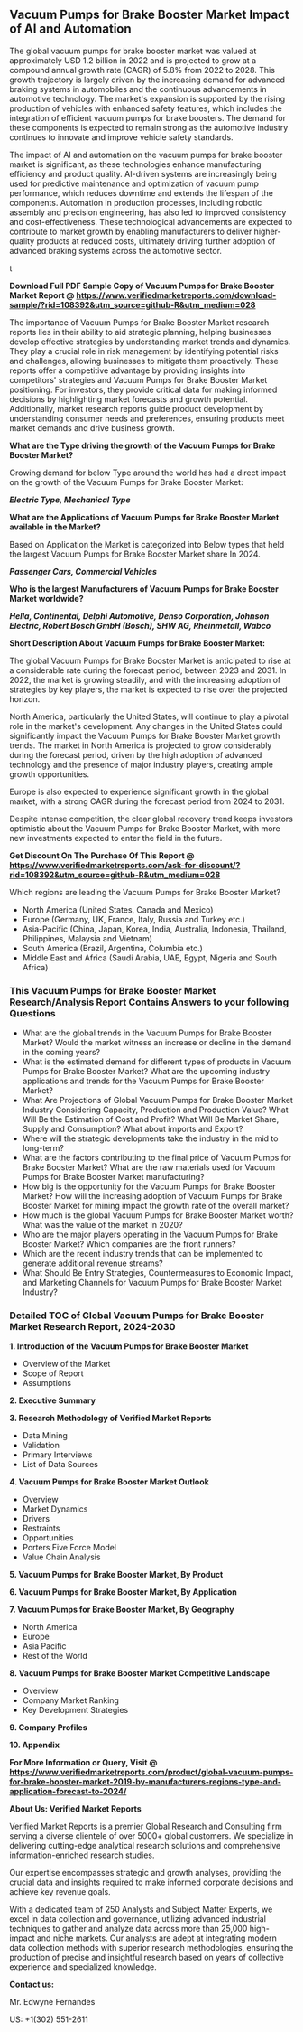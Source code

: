 <h2>Vacuum Pumps for Brake Booster Market Impact of AI and Automation</h2><p>The global vacuum pumps for brake booster market was valued at approximately USD 1.2 billion in 2022 and is projected to grow at a compound annual growth rate (CAGR) of 5.8% from 2022 to 2028. This growth trajectory is largely driven by the increasing demand for advanced braking systems in automobiles and the continuous advancements in automotive technology. The market's expansion is supported by the rising production of vehicles with enhanced safety features, which includes the integration of efficient vacuum pumps for brake boosters. The demand for these components is expected to remain strong as the automotive industry continues to innovate and improve vehicle safety standards.</p><p>The impact of AI and automation on the vacuum pumps for brake booster market is significant, as these technologies enhance manufacturing efficiency and product quality. AI-driven systems are increasingly being used for predictive maintenance and optimization of vacuum pump performance, which reduces downtime and extends the lifespan of the components. Automation in production processes, including robotic assembly and precision engineering, has also led to improved consistency and cost-effectiveness. These technological advancements are expected to contribute to market growth by enabling manufacturers to deliver higher-quality products at reduced costs, ultimately driving further adoption of advanced braking systems across the automotive sector.</p>t</p><p id="" class=""><strong>Download Full PDF Sample Copy of Vacuum Pumps for Brake Booster Market Report @ <a href="https://www.verifiedmarketreports.com/download-sample/?rid=108392&utm_source=github-R&utm_medium=028" target="_blank">https://www.verifiedmarketreports.com/download-sample/?rid=108392&utm_source=github-R&utm_medium=028</a></strong></p><p>The importance of&nbsp;Vacuum Pumps for Brake Booster Market research reports lies in their ability to aid strategic planning, helping businesses develop effective strategies by understanding market trends and dynamics. They play a crucial role in risk management by identifying potential risks and challenges, allowing businesses to mitigate them proactively. These reports offer a competitive advantage by providing insights into competitors' strategies and Vacuum Pumps for Brake Booster Market positioning. For investors, they provide critical data for making informed decisions by highlighting market forecasts and growth potential. Additionally, market research reports guide product development by understanding consumer needs and preferences, ensuring products meet market demands and drive business growth.</p><p><strong>What are the&nbsp;Type driving the growth of the Vacuum Pumps for Brake Booster Market?</strong></p><p id="" class="">Growing demand for below Type around the world has had a direct impact on the growth of the Vacuum Pumps for Brake Booster Market:</p><em><strong>Electric Type, Mechanical Type</strong></em></p><strong>What are the&nbsp;Applications&nbsp;of Vacuum Pumps for Brake Booster Market available in the Market?</strong></p><p id="" class="">Based on Application the Market is categorized into Below types that held the largest Vacuum Pumps for Brake Booster Market share In 2024.</p><em><strong>Passenger Cars, Commercial Vehicles</strong></em></p><strong>Who is the largest Manufacturers of Vacuum Pumps for Brake Booster Market worldwide?</strong></p><p><em><strong>Hella, Continental, Delphi Automotive, Denso Corporation, Johnson Electric, Robert Bosch GmbH (Bosch), SHW AG, Rheinmetall, Wabco</strong></em></p><p id="" class=""><strong>Short Description About Vacuum Pumps for Brake Booster Market:</strong></p><p>The global Vacuum Pumps for Brake Booster Market is anticipated to rise at a considerable rate during the forecast period, between 2023 and 2031. In 2022, the market is growing steadily, and with the increasing adoption of strategies by key players, the market is expected to rise over the projected horizon.</p><p>North America, particularly the United States, will continue to play a pivotal role in the market's development. Any changes in the United States could significantly impact the Vacuum Pumps for Brake Booster Market growth trends. The market in North America is projected to grow considerably during the forecast period, driven by the high adoption of advanced technology and the presence of major industry players, creating ample growth opportunities.</p><p>Europe is also expected to experience significant growth in the global market, with a strong CAGR during the forecast period from 2024 to 2031.</p><p>Despite intense competition, the clear global recovery trend keeps investors optimistic about the Vacuum Pumps for Brake Booster Market, with more new investments expected to enter the field in the future.</p><p id="" class=""><strong>Get Discount On The Purchase Of This Report @ <a href="https://www.verifiedmarketreports.com/ask-for-discount/?rid=108392&utm_source=github-R&utm_medium=028" target="_blank">https://www.verifiedmarketreports.com/ask-for-discount/?rid=108392&utm_source=github-R&utm_medium=028</a></strong></p>Which regions are leading the Vacuum Pumps for Brake Booster Market?</p><ul><li>North America (United States, Canada and Mexico)</li><li>Europe (Germany, UK, France, Italy, Russia and Turkey etc.)</li><li>Asia-Pacific (China, Japan, Korea, India, Australia, Indonesia, Thailand, Philippines, Malaysia and Vietnam)</li><li>South America (Brazil, Argentina, Columbia etc.)</li><li>Middle East and Africa (Saudi Arabia, UAE, Egypt, Nigeria and South Africa)</li></ul><h3 id="" class="">This Vacuum Pumps for Brake Booster Market Research/Analysis Report Contains Answers to your following Questions</h3><ul><li>What are the global trends in the Vacuum Pumps for Brake Booster Market? Would the market witness an increase or decline in the demand in the coming years?</li><li>What is the estimated demand for different types of products in Vacuum Pumps for Brake Booster Market? What are the upcoming industry applications and trends for the Vacuum Pumps for Brake Booster Market?</li><li>What Are Projections of Global Vacuum Pumps for Brake Booster Market Industry Considering Capacity, Production and Production Value? What Will Be the Estimation of Cost and Profit? What Will Be Market Share, Supply and Consumption? What about imports and Export?</li><li>Where will the strategic developments take the industry in the mid to long-term?</li><li>What are the factors contributing to the final price of Vacuum Pumps for Brake Booster Market? What are the raw materials used for Vacuum Pumps for Brake Booster Market manufacturing?</li><li>How big is the opportunity for the Vacuum Pumps for Brake Booster Market? How will the increasing adoption of Vacuum Pumps for Brake Booster Market for mining impact the growth rate of the overall market?</li><li>How much is the global Vacuum Pumps for Brake Booster Market worth? What was the value of the market In 2020?</li><li>Who are the major players operating in the Vacuum Pumps for Brake Booster Market? Which companies are the front runners?</li><li>Which are the recent industry trends that can be implemented to generate additional revenue streams?</li><li>What Should Be Entry Strategies, Countermeasures to Economic Impact, and Marketing Channels for Vacuum Pumps for Brake Booster Market Industry?</li></ul><h3 id="" class="">Detailed TOC of Global Vacuum Pumps for Brake Booster Market Research Report, 2024-2030</h3><p id="" class=""><strong>1. Introduction of the Vacuum Pumps for Brake Booster Market</strong></p><ul><li>Overview of the Market</li><li>Scope of Report</li><li>Assumptions</li></ul><p id="" class=""><strong>2. Executive Summary</strong></p><p id="" class=""><strong>3. Research Methodology of Verified Market Reports</strong></p><ul><li>Data Mining</li><li>Validation</li><li>Primary Interviews</li><li>List of Data Sources</li></ul><p id="" class=""><strong>4. Vacuum Pumps for Brake Booster Market Outlook</strong></p><ul><li>Overview</li><li>Market Dynamics</li><li>Drivers</li><li>Restraints</li><li>Opportunities</li><li>Porters Five Force Model</li><li>Value Chain Analysis</li></ul><p id="" class=""><strong>5. Vacuum Pumps for Brake Booster Market, By Product</strong></p><p id="" class=""><strong>6. Vacuum Pumps for Brake Booster Market, By Application</strong></p><p id="" class=""><strong>7. Vacuum Pumps for Brake Booster Market, By Geography</strong></p><ul><li>North America</li><li>Europe</li><li>Asia Pacific</li><li>Rest of the World</li></ul><p id="" class=""><strong>8. Vacuum Pumps for Brake Booster Market Competitive Landscape</strong></p><ul><li>Overview</li><li>Company Market Ranking</li><li>Key Development Strategies</li></ul><p id="" class=""><strong>9. Company Profiles</strong></p><p id="" class=""><strong>10. Appendix</strong></p><p id="" class=""><strong>For More Information or Query, Visit @ <a href="https://www.verifiedmarketreports.com/product/global-vacuum-pumps-for-brake-booster-market-2019-by-manufacturers-regions-type-and-application-forecast-to-2024/" target="_blank">https://www.verifiedmarketreports.com/product/global-vacuum-pumps-for-brake-booster-market-2019-by-manufacturers-regions-type-and-application-forecast-to-2024/</a></strong></p><p id="" class=""><strong>About Us: Verified Market Reports</strong></p><p id="" class="">Verified Market Reports is a premier Global Research and Consulting firm serving a diverse clientele of over 5000+ global customers. We specialize in delivering cutting-edge analytical research solutions and comprehensive information-enriched research studies.</p><p id="" class="">Our expertise encompasses strategic and growth analyses, providing the crucial data and insights required to make informed corporate decisions and achieve key revenue goals.</p><p id="" class="">With a dedicated team of 250 Analysts and Subject Matter Experts, we excel in data collection and governance, utilizing advanced industrial techniques to gather and analyze data across more than 25,000 high-impact and niche markets. Our analysts are adept at integrating modern data collection methods with superior research methodologies, ensuring the production of precise and insightful research based on years of collective experience and specialized knowledge.</p><p id="" class=""><strong>Contact us:</strong></p><p id="" class="">Mr. Edwyne Fernandes</p><p id="" class="">US: +1(302) 551-2611</p>